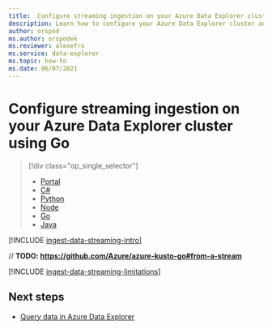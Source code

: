 ```yaml
---
title:  Configure streaming ingestion on your Azure Data Explorer cluster using Go
description: Learn how to configure your Azure Data Explorer cluster and start loading data with streaming ingestion using Go
author: orspod
ms.author: orspodek
ms.reviewer: alexefro
ms.service: data-explorer
ms.topic: how-to
ms.date: 06/07/2021
---
```


# Configure streaming ingestion on your Azure Data Explorer cluster using Go

> [!div class="op_single_selector"]
> * [Portal](ingest-data-streaming.md)
> * [C#](ingest-data-streaming-csharp.md)
> * [Python](ingest-data-streaming-python.md)
> * [Node](ingest-data-streaming-node.md)
> * [Go](ingest-data-streaming-go.md)
> * [Java](ingest-data-streaming-java.md)

[!INCLUDE [ingest-data-streaming-intro](includes/ingest-data-streaming-intro.md)]

// **TODO: https://github.com/Azure/azure-kusto-go#from-a-stream**

[!INCLUDE [ingest-data-streaming-limitations](includes/ingest-data-streaming-limitations.md)]

## Next steps

* [Query data in Azure Data Explorer](web-query-data.md)
